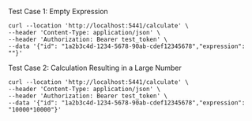 Test Case 1: Empty Expression
```
curl --location 'http://localhost:5441/calculate' \
--header 'Content-Type: application/json' \
--header 'Authorization: Bearer test_token' \
--data '{"id": "1a2b3c4d-1234-5678-90ab-cdef12345678","expression": ""}'
```

Test Case 2: Calculation Resulting in a Large Number
```
curl --location 'http://localhost:5441/calculate' \
--header 'Content-Type: application/json' \
--header 'Authorization: Bearer test_token' \
--data '{"id": "1a2b3c4d-1234-5678-90ab-cdef12345678","expression": "10000*10000"}'
```
